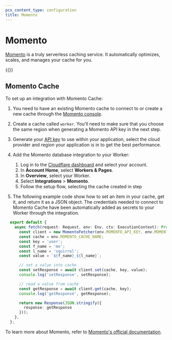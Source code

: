 ```yaml
---
pcx_content_type: configuration
title: Momento
---
```


# Momento

[Momento](https://gomomento.com/) is a truly serverless caching service. It automatically optimizes, scales, and manages your cache for you.

{{<render file="_database_integrations_definition.md">}}

## Momento Cache

To set up an integration with Momento Cache:

1. You need to have an existing Momento cache to connect to or create a new cache through the [Momento console](https://console.gomomento.com/).

2. Create a cache called `worker`. You'll need to make sure that you choose the same region when generating a Momento API key in the next step.

3. Generate your [API key](https://docs.momentohq.com/develop/authentication/api-keys) to use within your application, select the cloud provider and region your application is in to get the best performance.

4. Add the Momento database integration to your Worker:

    1. Log in to the [Cloudflare dashboard](https://dash.cloudflare.com) and select your account.
    2. In **Account Home**, select **Workers & Pages**.
    3. In **Overview**, select your Worker.
    4. Select **Integrations** > **Momento**. 
    5. Follow the setup flow, selecting the cache created in step 

5. The following example code show how to set an item in your cache, get it, and return it as a JSON object. The credentials needed to connect to Momento Cache have been automatically added as secrets to your Worker through the integration.

  ```ts
    export default {
      async fetch(request: Request, env: Env, ctx: ExecutionContext): Promise<Response> {
        const client = new MomentoFetcher(env.MOMENTO_API_KEY, env.MOMENTO_REST_ENDPOINT);
        const cache = env.MOMENTO_CACHE_NAME;
        const key = 'user';
        const f_name = 'mo';
        const l_name = 'squirrel';
        const value = `${f_name}_${l_name}`;

        // set a value into cache
        const setResponse = await client.set(cache, key, value);
        console.log('setResponse', setResponse);

        // read a value from cache
        const getResponse = await client.get(cache, key);
        console.log('getResponse', getResponse);

        return new Response(JSON.stringify({ 
          response: getResponse
        }));
      },
    };
  ```

To learn more about Momento, refer to [Momento's official documentation](https://docs.momentohq.com/getting-started).